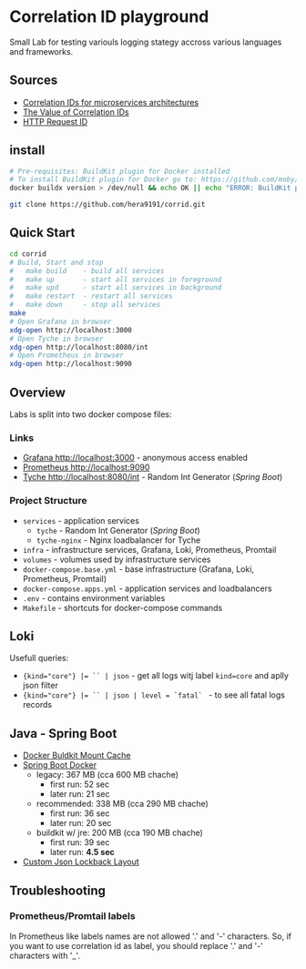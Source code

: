 # Correlation ID playground

Small Lab for testing variouls logging stategy accross various languages and frameworks.

## Sources

- [Correlation IDs for microservices architectures](https://hilton.org.uk/blog/microservices-correlation-id)
- [The Value of Correlation IDs](https://www.rapid7.com/blog/post/2016/12/23/the-value-of-correlation-ids/)
- [HTTP Request ID](https://devcenter.heroku.com/articles/http-request-id)

## install

```bash
# Pre-requisites: BuildKit plugin for Docker installed
# To install BuildKit plugin for Docker go to: https://github.com/moby/buildkit/releases
docker buildx version > /dev/null && echo OK || echo "ERROR: BuildKit plugin for Docker is not installed"
```

```bash
git clone https://github.com/hera9191/corrid.git
```

## Quick Start

```bash
cd corrid
# Build, Start and stop
#   make build    - build all services
#   make up       - start all services in foreground
#   make upd      - start all services in background
#   make restart  - restart all services
#   make down     - stop all services
make
# Open Grafana in browser
xdg-open http://localhost:3000
# Open Tyche in browser
xdg-open http://localhost:8080/int
# Open Prometheus in browser
xdg-open http://localhost:9090
```

## Overview

Labs is split into two docker compose files:


### Links

- [Grafana http://localhost:3000](http://localhost:3000) - anonymous access enabled
- [Prometheus http://localhost:9090](http://localhost:9090)
- [Tyche http://localhost:8080/int](http://localhost:8080/int) - Random Int Generator (*Spring Boot*)

### Project Structure

- `services` - application services
  - `tyche` - Random Int Generator (*Spring Boot*)
  - `tyche-nginx` - Nginx loadbalancer for Tyche
- `infra` - infrastructure services, Grafana, Loki, Prometheus, Promtail
- `volumes` - volumes used by infrastructure services
- `docker-compose.base.yml` - base infrastructure (Grafana, Loki, Prometheus, Promtail)
- `docker-compose.apps.yml` - application services and loadbalancers
- `.env` - contains environment variables
- `Makefile` - shortcuts for docker-compose commands

## Loki

Usefull queries:

- `{kind="core"} |= `` | json` - get all logs witj label `kind=core` and aplly json filter
- ```{kind="core"} |= `` | json | level = `fatal` ``` - to see all fatal logs records

## Java - Spring Boot

- [Docker Buldkit Mount Cache](https://github.com/moby/buildkit/blob/master/frontend/dockerfile/docs/reference.md#run---mounttypecache)
- [Spring Boot Docker](https://spring.io/guides/topicals/spring-boot-docker/)
  - legacy: 367 MB (cca 600 MB chache)
    - first run: 52 sec
    - later run: 21 sec
  - recommended: 338 MB (cca 290 MB chache)
    - first run: 36 sec
    - later run: 20 sec
  - buildkit w/ jre: 200 MB (cca 190 MB chache)
    - first run: 39 sec
    - later run: **4.5 sec**
- [Custom Json Lockback Layout](https://github.com/raevilman/vlog-logback-json-data)

## Troubleshooting

### Prometheus/Promtail labels

In Prometheus like labels names are not allowed '.' and '-' characters. So, if you want to use correlation id as label, you should replace '.' and '-' characters with '_'.


